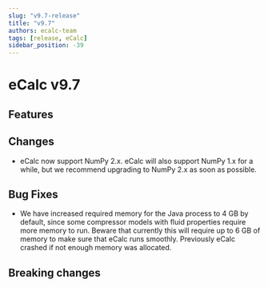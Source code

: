 ```yaml
---
slug: "v9.7-release"
title: "v9.7"
authors: ecalc-team
tags: [release, eCalc]
sidebar_position: -39
---
```


# eCalc v9.7

## Features

## Changes 

* eCalc now support NumPy 2.x. eCalc will also support NumPy 1.x for a while, but we recommend upgrading to NumPy 2.x as soon as possible.

## Bug Fixes

* We have increased required memory for the Java process to 4 GB by default, since some compressor models with fluid properties require more memory to run. Beware that currently this will require up to 6 GB of memory to make sure that eCalc runs smoothly. Previously
eCalc crashed if not enough memory was allocated.

## Breaking changes
